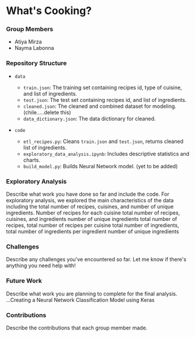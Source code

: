 # What's Cooking?

### Group Members
- Atiya Mirza
- Nayma Labonna

### Repository Structure
- `data`
  - `train.json`: The training set containing recipes id, type of cuisine, and list of ingredients.
  - `test.json`: The test set containing recipes id, and list of ingredients.
  - `cleaned.json`: The cleaned and combined dataset for modeling. (chile.....delete this)
  - `data_dictionary.json`: The data dictionary for cleaned.

- `code`
  - `etl_recipes.py`: Cleans `train.json` and `test.json`, returns cleaned list of ingredients.
  - `exploratory_data_analysis.ipynb`: Includes descriptive statistics and charts.
  - `build_model.py`: Builds Neural Network model. (yet to be added)

### Exploratory Analysis
Describe what work you have done so far and include the code.
For exploratory analysis, we explored the main characteristics of the data including the total number of recipes, cuisines, and
number of unique ingredients. Number of recipes for each cuisine
total number of recipes, cuisines, and ingredients
number of unique ingredients
total number of recipes, total number of recipes per cuisine
total number of ingredients, total number of ingredients per ingredient 
number of unique ingredients

### Challenges
Describe any challenges you've encountered so far. Let me know if there's anything you need help with!

### Future Work
Describe what work you are planning to complete for the final analysis.
...Creating a Neural Network Classification Model using Keras

### Contributions
Describe the contributions that each group member made.

